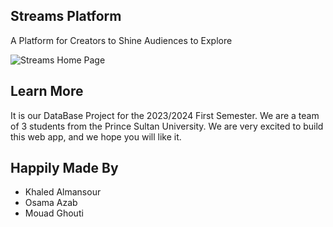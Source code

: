 ## Streams Platform

A Platform for Creators to Shine Audiences to Explore

![Streams Home Page](public/images/Home.png)

## Learn More

It is our DataBase Project for the 2023/2024 First Semester. We are a team of 3 students from the Prince Sultan University. 
We are very excited to build this web app, and we hope you will like it.


## Happily Made By

- Khaled Almansour
- Osama Azab
- Mouad Ghouti
